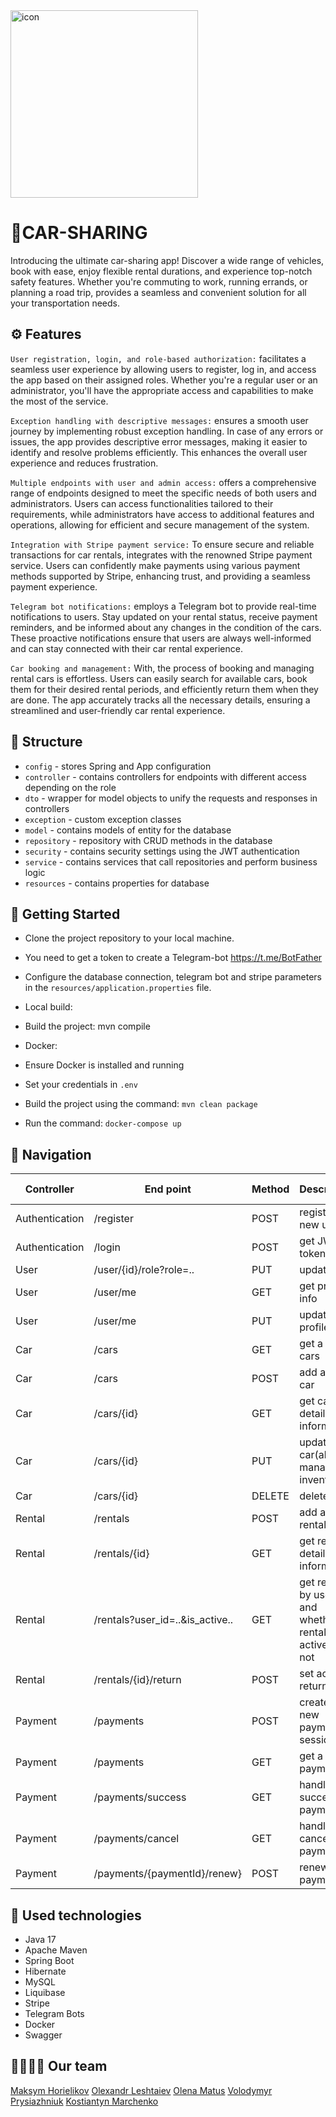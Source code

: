 <img src="https://img.uxwing.com/wp-content/themes/uxwing/download/transportation-automotive/car-sharing-icon.png" width="300" height="300" alt="icon">

# ﻿🚗CAR-SHARING
Introducing the ultimate car-sharing app! Discover a wide range of vehicles, book with ease, enjoy flexible rental durations, and experience top-notch safety features. Whether you're commuting to work, running errands, or planning a road trip, provides a seamless and convenient solution for all your transportation needs. 

## ⚙ Features 
`User registration, login, and role-based authorization:` facilitates a seamless user experience by allowing users to register, log in, and access the app based on their assigned roles. Whether you're a regular user or an administrator, you'll have the appropriate access and capabilities to make the most of the service.

`Exception handling with descriptive messages:` ensures a smooth user journey by implementing robust exception handling. In case of any errors or issues, the app provides descriptive error messages, making it easier to identify and resolve problems efficiently. This enhances the overall user experience and reduces frustration.

`Multiple endpoints with user and admin access:` offers a comprehensive range of endpoints designed to meet the specific needs of both users and administrators. Users can access functionalities tailored to their requirements, while administrators have access to additional features and operations, allowing for efficient and secure management of the system.

`Integration with Stripe payment service:` To ensure secure and reliable transactions for car rentals, integrates with the renowned Stripe payment service. Users can confidently make payments using various payment methods supported by Stripe, enhancing trust, and providing a seamless payment experience.

`Telegram bot notifications:` employs a Telegram bot to provide real-time notifications to users. Stay updated on your rental status, receive payment reminders, and be informed about any changes in the condition of the cars. These proactive notifications ensure that users are always well-informed and can stay connected with their car rental experience.

`Car booking and management:` With, the process of booking and managing rental cars is effortless. Users can easily search for available cars, book them for their desired rental periods, and efficiently return them when they are done. The app accurately tracks all the necessary details, ensuring a streamlined and user-friendly car rental experience.

## 📃 Structure
* `config` - stores Spring and App configuration
* `controller` - contains controllers for endpoints with different access depending on the role
* `dto` - wrapper for model objects to unify the requests and responses in controllers
* `exception` - custom exception classes
* `model` - contains models of entity for the database
* `repository` - repository with CRUD methods in the database
* `security` - contains security settings using the JWT authentication
* `service` - contains services that call repositories and perform business logic
* `resources` - contains properties for database

## 💾 Getting Started
-  Clone the project repository to your local machine.
-  You need to get a token to create a Telegram-bot https://t.me/BotFather
-  Configure the database connection, telegram bot and stripe parameters in the `resources/application.properties` file.


-  Local build:
-  Build the project: mvn compile

  
-  Docker:
-  Ensure Docker is installed and running
-  Set your credentials in `.env`
-  Build the project using the command: `mvn clean package`
-  Run the command: `docker-compose up`

## 🧭 Navigation
<sub>

| Controller     | End point                       | Method | Description                                                           | MANAGER | CUSTOMER | No-auth           |
|----------------|---------------------------------|--------|-----------------------------------------------------------------------|---------|----------|-------------------|
| Authentication | /register                       | POST   | register a new user                                                   |         |          | x                 |
| Authentication | /login                          | POST   | get JWT token                                                         |         |          | x                 |
| User           | /user/{id}/role?role=..         | PUT    | update role                                                           | x       |          |                   |
| User           | /user/me                        | GET    | get profile info                                                      | x       | x        |                   |
| User           | /user/me                        | PUT    | update profile info                                                   | x       | x        |                   |
| Car            | /cars                           | GET    | get a list of cars                                                    |         |          | x                 |
| Car            | /cars                           | POST   | add a new car                                                         | x       |          |                   |
| Car            | /cars/{id}                      | GET    | get car's detailed information                                        | x       | x        |                   |
| Car            | /cars/{id}                      | PUT    | update car(also manage inventory)                                     | x       |          |                   |
| Car            | /cars/{id}                      | DELETE | delete car                                                            | x       |          |                   |
| Rental         | /rentals                        | POST   | add a new rental                                                      | x       |          |                   |
| Rental         | /rentals/{id}                   | GET    | get rental's detailed information                                     | x       | x        |                   |
| Rental         | /rentals?user_id=..&is_active.. | GET    | get rentals by user ID and whether the rental is still active or not  | x       |          |                   |
| Rental         | /rentals/{id}/return            | POST   | set actual return date                                                | x       |          |                   |
| Payment        | /payments                       | POST   | create a new payment session                                          |         | x        |                   |
| Payment        | /payments                       | GET    | get a list of payments                                                | x       | x        |                   |
| Payment        | /payments/success               | GET    | handle successful payment                                             |         | x        |                   |
| Payment        | /payments/cancel                | GET    | handle cancelled payment                                              |         | x        |                   |
| Payment        | /payments/{paymentId}/renew}    | POST   | renew a payment                                                       | x       | x        |                   |
</sub>


## 🚀 Used technologies
- Java 17
- Apache Maven
- Spring Boot
- Hibernate
- MySQL
- Liquibase
- Stripe 
- Telegram Bots
- Docker
- Swagger

## 👨‍👩‍👧‍👦 Our team
[Maksym Horielikov](https://github.com/MaksymHorielikov)
[Olexandr Leshtaiev](https://github.com/AlexandLes)
[Olena Matus](https://github.com/HelenMatus)
[Volodymyr Prysiazhniuk](https://github.com/copypasterr)
[Kostiantyn Marchenko](https://github.com/KosMarch)
